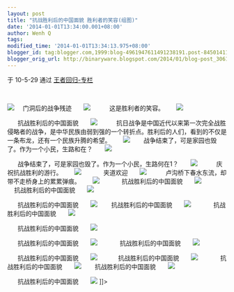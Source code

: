 ```yaml
---
layout: post
title: "抗战胜利后的中国面貌 胜利者的笑容(组图)"
date: '2014-01-01T13:34:00.001+08:00'
author: Wenh Q
tags:
modified_time: '2014-01-01T13:34:13.975+08:00'
blogger_id: tag:blogger.com,1999:blog-4961947611491238191.post-8450141170658768125
blogger_orig_url: http://binaryware.blogspot.com/2014/01/blog-post_3061.html
---
```

于 10-5-29 通过 [王者回归-专栏](http://blog.china.com/u/060604/863/)

   








![](http://image.club.china.com/twhb/1011/2010/5/30/1275180918351_172.jpg)
    门洞后的战争残迹
 
    ![](http://image.club.china.com/twhb/1011/2010/5/30/1275180918351_173.jpg)
 
 
 
    这是胜利者的笑容。
 
    ![](http://image.club.china.com/twhb/1011/2010/5/30/1275180918352_174.jpg)
 

 
    抗战胜利后的中国面貌
 
    ![](http://image.club.china.com/twhb/1011/2010/5/30/1275180918353_175.jpg)
 
   
    抗日战争是中国近代以来第一次完全战胜侵略者的战争，是中华民族由弱到强的一个转折点。胜利后的人们，看到的不仅是一条布龙，还有一个民族升腾的希望。
 
    ![](http://image.club.china.com/twhb/1011/2010/5/30/1275180918354_176.jpg)
  
    战争结束了，可是家园也毁了。作为一个小民，生路和在？
 
    ![](http://image.club.china.com/twhb/1011/2010/5/30/1275180918355_177.jpg)
 

 
    战争结束了，可是家园也毁了。作为一个小民，生路何在1？
 
    ![](http://image.club.china.com/twhb/1011/2010/5/30/1275180918355_178.jpg)
 
 
 
    庆祝抗战胜利的游行。
 
    ![](http://image.club.china.com/twhb/1011/2010/5/30/1275180918355_179.jpg)
 
   
 
    夹道欢迎
 
    ![](http://image.club.china.com/twhb/1011/2010/5/30/1275180918356_180.jpg)
 
        卢沟桥下春水东流，却带不走桥身上的累累弹痕。
 
    ![](http://image.club.china.com/twhb/1011/2010/5/30/1275180918356_181.jpg)
 
   
 
    抗战胜利后的中国面貌
 
    ![](http://image.club.china.com/twhb/1011/2010/5/30/1275180918357_182.jpg)
 
   
 
    抗战胜利后的中国面貌
 
    ![](http://image.club.china.com/twhb/1011/2010/5/30/1275180918358_183.jpg)
 

 
    抗战胜利后的中国面貌
 
    ![](http://image.club.china.com/twhb/1011/2010/5/30/1275180918359_184.jpg)
  
    抗战胜利后的中国面貌
 
    ![](http://image.club.china.com/twhb/1011/2010/5/30/1275180918359_185.jpg)
 
   
 
    抗战胜利后的中国面貌
 
    ![](http://image.club.china.com/twhb/1011/2010/5/30/1275180918360_186.jpg)
 

 
    抗战胜利后的中国面貌
 
    ![](http://image.club.china.com/twhb/1011/2010/5/30/1275180918360_187.jpg)
 

 
    抗战胜利后的中国面貌
 
    ![](http://image.club.china.com/twhb/1011/2010/5/30/1275180918361_188.jpg)
 
   
 
    抗战胜利后的中国面貌
 
    ![](http://image.club.china.com/twhb/1011/2010/5/30/1275180918361_189.jpg)
 

 
    抗战胜利后的中国面貌
 
    ![](http://image.club.china.com/twhb/1011/2010/5/30/1275180918362_190.jpg)
 
  
 
    抗战胜利后的中国面貌
 
    ![](http://image.club.china.com/twhb/1011/2010/5/30/1275180918363_191.jpg)
 
   
 
    抗战胜利后的中国面貌
 
    ![](http://image.club.china.com/twhb/1011/2010/5/30/1275180918363_192.jpg)
  
    抗战胜利后的中国面貌
 
    ![](http://image.club.china.com/twhb/1011/2010/5/30/1275180918363_193.jpg)

 
    抗战胜利后的中国面貌
 
    ![](http://image.club.china.com/twhb/1011/2010/5/30/1275180918364_194.jpg)
]]>
